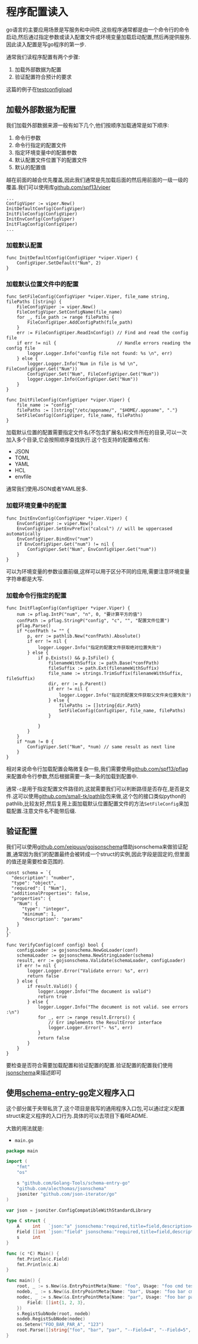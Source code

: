 # 程序配置读入

go语言的主要应用场景是写服务和中间件,这些程序通常都是由一个命令行的命令启动,然后通过指定参数或读入配置文件或环境变量加载启动配置,然后再提供服务.因此读入配置是写go程序的第一步.

通常我们读程序配置有两个步骤:

1. 加载外部数据为配置
2. 验证配置符合预计的要求

这篇的例子在[testconfigload](https://github.com/hsz1273327/TutorialForGoLang/tree/master/%E5%B7%A5%E5%85%B7%E9%93%BE/code/testconfigload)

## 加载外部数据为配置

我们加载外部数据来源一般有如下几个,他们按顺序加载通常是如下顺序:

1. 命令行参数
2. 命令行指定的配置文件
3. 指定环境变量中的配置参数
4. 默认配置文件位置下的配置文件
5. 默认的配置值

越在前面的越会优先覆盖,因此我们通常是先加载后面的然后用前面的一级一级的覆盖.我们可以使用库[github.com/spf13/viper](https://github.com/spf13/viper)

```golang
...
ConfigViper := viper.New()
InitDefaultConfig(ConfigViper)
InitFileConfig(ConfigViper)
InitEnvConfig(ConfigViper)
InitFlagConfig(ConfigViper)
...
```

### 加载默认配置

```golang
func InitDefaultConfig(ConfigViper *viper.Viper) {
    ConfigViper.SetDefault("Num", 2)
}
```

### 加载默认位置文件中的配置

```golang
func SetFileConfig(ConfigViper *viper.Viper, file_name string, filePaths []string) {
    FileConfigViper := viper.New()
    FileConfigViper.SetConfigName(file_name)
    for _, file_path := range filePaths {
        FileConfigViper.AddConfigPath(file_path)
    }
    err := FileConfigViper.ReadInConfig() // Find and read the config file
    if err != nil {                       // Handle errors reading the config file
        logger.Logger.Info("config file not found: %s \n", err)
    } else {
        logger.Logger.Info("Num in file is %d \n", FileConfigViper.Get("Num"))
        ConfigViper.Set("Num", FileConfigViper.Get("Num"))
        logger.Logger.Info(ConfigViper.Get("Num"))
    }
}

func InitFileConfig(ConfigViper *viper.Viper) {
    file_name := "config"
    filePaths := []string{"/etc/appname/", "$HOME/.appname", "."}
    SetFileConfig(ConfigViper, file_name, filePaths)
}
```

加载默认位置的配置需要指定文件名(不包含扩展名)和文件所在的目录,可以一次加入多个目录,它会按照顺序查找执行.这个包支持的配置格式有:

+ JSON
+ TOML
+ YAML
+ HCL
+ envfile

通常我们使用JSON或者YAML居多.

### 加载环境变量中的配置

```golang
func InitEnvConfig(ConfigViper *viper.Viper) {
    EnvConfigViper := viper.New()
    EnvConfigViper.SetEnvPrefix("calcul") // will be uppercased automatically
    EnvConfigViper.BindEnv("num")
    if EnvConfigViper.Get("num") != nil {
        ConfigViper.Set("Num", EnvConfigViper.Get("num"))
    }
}
```

可以为环境变量的参数设置前缀,这样可以用于区分不同的应用,需要注意环境变量字符串都是大写.

### 加载命令行指定的配置 

```golang
func InitFlagConfig(ConfigViper *viper.Viper) {
    num := pflag.IntP("num", "n", 0, "要计算平方的值")
    confPath := pflag.StringP("config", "c", "", "配置文件位置")
    pflag.Parse()
    if *confPath != "" {
        p, err := pathlib.New(*confPath).Absolute()
        if err != nil {
            logger.Logger.Info("指定的配置文件获取绝对位置失败")
        } else {
            if p.Exists() && p.IsFile() {
                filenameWithSuffix := path.Base(*confPath)
                fileSuffix := path.Ext(filenameWithSuffix)
                file_name := strings.TrimSuffix(filenameWithSuffix, fileSuffix)
                dir, err := p.Parent()
                if err != nil {
                    logger.Logger.Info("指定的配置文件获取父文件夹位置失败")
                } else {
                    filePaths := []string{dir.Path}
                    SetFileConfig(ConfigViper, file_name, filePaths)
                }

            }
        }
    }
    if *num != 0 {
        ConfigViper.Set("Num", *num) // same result as next line
    }
}
```

相对来说命令行加载配置会略微复杂一些,我们需要使用[github.com/spf13/pflag](https://github.com/spf13/pflag)来配置命令行参数,然后根据需要一条一条的加载到配置中.

通常`-c`是用于指定配置文件路径的,这就需要我们可以判断路径是否存在,是否是文件.这可以使用[github.com/small-tk/pathlib](https://github.com/small-tk/pathlib)包来做,这个包的接口类似python的pathlib,比较友好,然后复用上面加载默认位置配置文件的方法`SetFileConfig`来加载配置.注意文件名不能带后缀.

## 验证配置

我们可以使用[github.com/xeipuuv/gojsonschema](https://github.com/xeipuuv/gojsonschema)借助jsonschema来做验证配置,通常因为我们的配置最终会被转成一个struct的实例,因此字段是固定的,但里面的值还是需要检查范围的.

```golang
const schema = `{
  "description": "number",
  "type": "object",
  "required": [ "Num"],
  "additionalProperties": false,
  "properties": {
    "Num": {
      "type": "integer",
      "minimum": 1,
      "description": "params"
    }
}
}`

func VerifyConfig(conf config) bool {
    configLoader := gojsonschema.NewGoLoader(conf)
    schemaLoader := gojsonschema.NewStringLoader(schema)
    result, err := gojsonschema.Validate(schemaLoader, configLoader)
    if err != nil {
        logger.Logger.Error("Validate error: %s", err)
        return false
    } else {
        if result.Valid() {
            logger.Logger.Info("The document is valid")
            return true
        } else {
            logger.Logger.Info("The document is not valid. see errors :\n")
            for _, err := range result.Errors() {
                // Err implements the ResultError interface
                logger.Logger.Error("- %s", err)
            }
            return false
        }
    }
}
```

要检查是否符合需要加载配置和验证配置的配置.验证配置的配置我们使用[jsonschema](http://json-schema.org/)来描述即可

## 使用[schema-entry-go](https://github.com/Golang-Tools/schema-entry-go)定义程序入口

这个部分属于夹带私货了,这个项目是我写的通用程序入口包,可以通过定义配置struct来定义程序的入口行为.具体的可以去项目下看README.

大致的用法就是:

+ `main.go`

```go
package main

import (
    "fmt"
    "os"

    s "github.com/Golang-Tools/schema-entry-go"
    "github.com/alecthomas/jsonschema"
    jsoniter "github.com/json-iterator/go"
)

var json = jsoniter.ConfigCompatibleWithStandardLibrary

type C struct {
    A     int   `json:"a" jsonschema:"required,title=field,description=测试列表"`
    Field []int `json:"field" jsonschema:"required,title=field,description=测试列表"`
    s     int
}

func (c *C) Main() {
    fmt.Println(c.Field)
    fmt.Println(c.A)
}

func main() {
    root, _ := s.New(&s.EntryPointMeta{Name: "foo", Usage: "foo cmd test"})
    nodeb, _ := s.New(&s.EntryPointMeta{Name: "bar", Usage: "foo bar cmd test"})
    nodec, _ := s.New(&s.EntryPointMeta{Name: "par", Usage: "foo bar par cmd test"}, &C{
        Field: []int{1, 2, 3},
    })
    s.RegistSubNode(root, nodeb)
    nodeb.RegistSubNode(nodec)
    os.Setenv("FOO_BAR_PAR_A", "123")
    root.Parse([]string{"foo", "bar", "par", "--Field=4", "--Field=5", "--Field=6"})
}
```